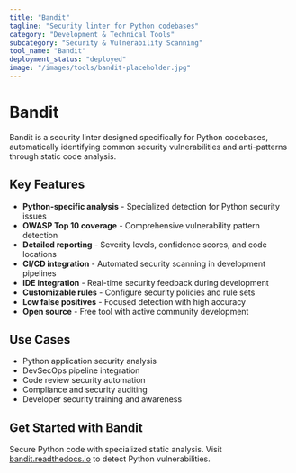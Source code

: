 ```yaml
---
title: "Bandit"
tagline: "Security linter for Python codebases"
category: "Development & Technical Tools"
subcategory: "Security & Vulnerability Scanning"
tool_name: "Bandit"
deployment_status: "deployed"
image: "/images/tools/bandit-placeholder.jpg"
---
```


# Bandit

Bandit is a security linter designed specifically for Python codebases, automatically identifying common security vulnerabilities and anti-patterns through static code analysis.

## Key Features

- **Python-specific analysis** - Specialized detection for Python security issues
- **OWASP Top 10 coverage** - Comprehensive vulnerability pattern detection
- **Detailed reporting** - Severity levels, confidence scores, and code locations
- **CI/CD integration** - Automated security scanning in development pipelines
- **IDE integration** - Real-time security feedback during development
- **Customizable rules** - Configure security policies and rule sets
- **Low false positives** - Focused detection with high accuracy
- **Open source** - Free tool with active community development

## Use Cases

- Python application security analysis
- DevSecOps pipeline integration
- Code review security automation
- Compliance and security auditing
- Developer security training and awareness

## Get Started with Bandit

Secure Python code with specialized static analysis. Visit [bandit.readthedocs.io](https://bandit.readthedocs.io) to detect Python vulnerabilities.